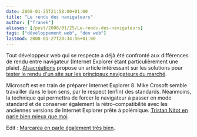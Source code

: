 ```yaml
---
date: 2008-01-25T21:58:00+01:00
title: "Le rendu des navigateurs"
author: ["franek"]
aliases: [/post/2008/01/25/Le-rendu-des-navigateurs]
tags: ["développement web", "dev web"]
lastmod: 2008-01-27T20:34:56+01:00
---
```

Tout développeur web qui se respecte a déjà été confronté aux différences de rendu entre navigateur (Internet Explorer étant particulièrement une plaie). [Alsacréations](htp://www.alsacreations.com) propose un article intéressant sur les solutions pour [tester le rendu d'un site sur les principaux navigateurs du marché](http://blog.alsacreations.com/2008/01/17/409-installer-differents-navigateurs-pour-tester-vos-pages).

Microsoft est en train de préparer Internet Explorer 8. Mike Crosoft semble travailler dans le bon sens, par le respect (enfin) des standards. Néanmoins, la technique qui permettra de forcer le navigateur à passer en mode standard et de conserver également la rétro-compatibilité avec les anciennes versions de Internet Explorer prête à polémique. [Tristan Nitot en parle bien mieux que moi](http://standblog.org/blog/post/2008/01/25/Compatibilite-et-IE8-%3A-le-point).

Edit : [Marcarea en parle également très bien](http://marcarea.com/weblog/?post/2008/01/27/IE-8-ne-souhaite-pas-casser-le-web).
